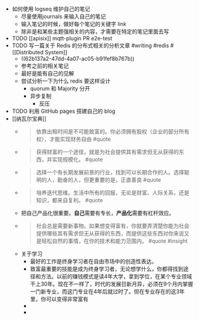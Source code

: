 - 如何使用 logseq 维护自己的笔记
	- 尽量使用journals 来输入自己的笔记
	- 输入笔记的时候，做好每个笔记的关键字 link
	- 除非是和某些主题强相关的内容，才需要在特定的笔记里面去写
- TODO [[apisix]] mqtt-plugin PR e2e-test
- TODO 写一篇关于 Redis 的分布式相关的分析文章 #writing #redis #[[Distributed System]]
	- ((62b137a2-47dd-4a07-ac05-b91fef8b767b))
	- 参考之前的相关笔记
	- 最好是能有自己的见解
	- 尝试分析一下为什么 redis 要这样设计
		- quorum 和 Majority 分开
		- 异步复制
			- 反压
- TODO 利用 GitHub pages 搭建自己的 blog
- [[纳瓦尔宝典]]
	- > 依靠出租时间是不可能致富的。你必须拥有股权（企业的部分所有权），才能实现财务自由 #quote
	- > 获得财富的一个途径，就是为社会提供其有需求但无从获得的东西，并实现规模化。 #quote
	- > 选择一个有长期发展前景的行业，找到可以长期合作的人。选择聪明的人，勤奋的人，但更重要的是，正直善良 #quote
	- > 培养迭代思维。生活中所有的回报，无论是财富、人际关系，还是知识，都来自复利。 #quote
	- 把自己产品化很重要。**自己**需要有专长，**产品化**需要有杠杆效应。
	- > 社会总是需要新事物。如果想变得富有，你就要弄清楚你能为社会提供哪些其有需求但无从获得的东西，而提供这些东西对你来说又是轻松自然的事情，在你的技术和能力范围内。 #quote #insight
	- 关于学习
		- 最好的工作是终身学习者在自由市场中的创造性表达。
		- 致富最重要的技能是成为终身学习者，无论想学什么，你都得找到途径和方法。以前的赚钱模式是读4年大学，拿到学位，在某个专业领域干上30年。现在不一样了，时代的发展日新月异，必须在9个月内掌握一门新专业，而这门专业在4年后就过时了。但在专业存在的这3年里，你可以变得非常富有
		-
		-